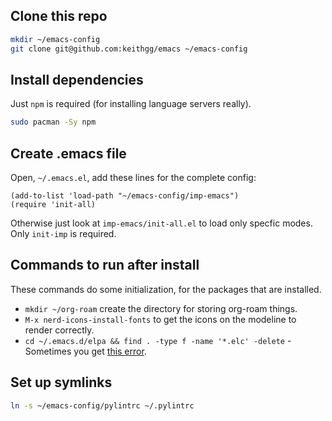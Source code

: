 Clone this repo
-------------------

```bash
mkdir ~/emacs-config
git clone git@github.com:keithgg/emacs ~/emacs-config
```

Install dependencies
-------------------------

Just `npm` is required (for installing language servers really).

```bash
sudo pacman -Sy npm
```
    
Create .emacs file
-----------------------

Open, `~/.emacs.el`, add these lines for the complete config:

```emacs-lisp
(add-to-list 'load-path "~/emacs-config/imp-emacs")
(require 'init-all)
```
    
Otherwise just look at `imp-emacs/init-all.el` to load only specfic modes. Only `init-imp` is required.

Commands to run after install
--------------------------

These commands do some initialization, for the packages that are installed.

- `mkdir ~/org-roam` create the directory for storing org-roam things.
- `M-x nerd-icons-install-fonts` to get the icons on the modeline to render correctly.
- `cd ~/.emacs.d/elpa && find . -type f -name '*.elc' -delete` - Sometimes you get [this error](https://github.com/emacs-lsp/lsp-mode/issues/1036).

Set up symlinks
---------------

```bash
ln -s ~/emacs-config/pylintrc ~/.pylintrc
```
